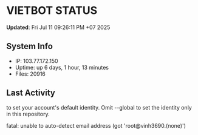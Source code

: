 # VIETBOT STATUS
**Updated**: Fri Jul 11 09:26:11 PM +07 2025

## System Info
- IP: 103.77.172.150
- Uptime: up 6 days, 1 hour, 13 minutes
- Files: 20916

## Last Activity

to set your account's default identity.
Omit --global to set the identity only in this repository.

fatal: unable to auto-detect email address (got 'root@vinh3690.(none)')
